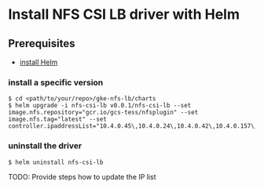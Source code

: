 # Install NFS CSI LB driver with Helm

## Prerequisites
 - [install Helm](https://helm.sh/docs/intro/quickstart/#install-helm)

### install a specific version
```console
$ cd <path/to/your/repo>/gke-nfs-lb/charts
$ helm upgrade -i nfs-csi-lb v0.0.1/nfs-csi-lb --set image.nfs.repository="gcr.io/gcs-tess/nfsplugin" --set image.nfs.tag="latest" --set controller.ipaddressList="10.4.0.45\,10.4.0.24\,10.4.0.42\,10.4.0.157\,10.4.0.22\,10.4.0.56\,10.4.0.143\,10.4.0.33\,10.4.0.162\,10.4.0.30\,10.4.0.169\,10.4.0.165\,10.4.0.43\,10.4.0.7\,10.4.0.154\,10.4.0.166\,10.4.0.13\,10.4.0.36\,10.4.0.6\,10.4.0.181\,10.4.0.164\,10.4.0.8\,10.4.0.50\,10.4.0.147\,10.4.0.174\,10.4.0.153\,10.4.0.35\,10.4.0.179\,10.4.0.18\,10.4.0.16\,10.4.0.155\,10.4.0.55\,10.4.0.152\,10.4.0.173\,10.4.0.62\,10.4.0.14\,10.4.0.177\,10.4.0.40\,10.4.0.167\,10.4.0.161\,10.4.0.160\,10.4.0.172\,10.4.0.32\,10.4.0.9\,10.4.0.57\,10.4.0.151\,10.4.0.148\,10.4.0.176\,10.4.0.158\,10.4.0.150\,10.4.0.5\,10.4.0.146\,10.4.0.58\,10.4.0.180\,10.4.0.170\,10.4.0.54\,10.4.0.159\,10.4.0.168\,10.4.0.38\,10.4.0.175\,10.4.0.149\,10.4.0.156\,10.4.0.26\,10.4.0.178"
```

### uninstall the driver
```console
$ helm uninstall nfs-csi-lb
```


TODO: Provide steps how to update the IP list
